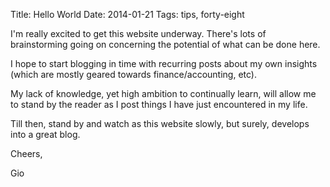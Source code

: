 Title: Hello World
Date: 2014-01-21
Tags: tips, forty-eight

I'm really excited to get this website underway. There's lots of brainstorming going on concerning the potential of what can be done here.

I hope to start blogging in time with recurring posts about my own insights (which are mostly geared towards finance/accounting, etc).

My lack of knowledge, yet high ambition to continually learn, will allow me to stand by the reader as I post things I have just encountered in my life.

Till then, stand by and watch as this website slowly, but surely, develops into a great blog.

Cheers,

Gio
